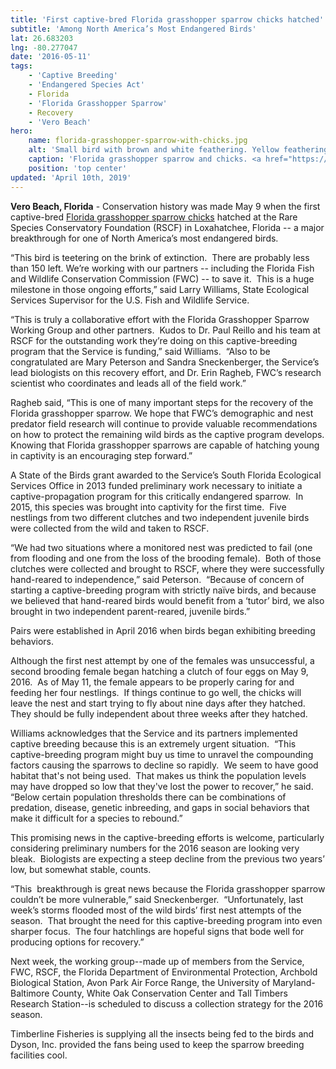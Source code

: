 ```yaml
---
title: 'First captive-bred Florida grasshopper sparrow chicks hatched'
subtitle: 'Among North America’s Most Endangered Birds'
lat: 26.683203
lng: -80.277047
date: '2016-05-11'
tags:
    - 'Captive Breeding'
    - 'Endangered Species Act'
    - Florida
    - 'Florida Grasshopper Sparrow'
    - Recovery
    - 'Vero Beach'
hero:
    name: florida-grasshopper-sparrow-with-chicks.jpg
    alt: 'Small bird with brown and white feathering. Yellow feathering on its head.'
    caption: 'Florida grasshopper sparrow and chicks. <a href="https://flic.kr/p/GE6idu">Photo</a> by rarespecies.org.'
    position: 'top center'
updated: 'April 10th, 2019'
---
```

**Vero Beach, Florida** - Conservation history was made May 9 when the first captive-bred [Florida grasshopper sparrow chicks](https://www.flickr.com/photos/usfwssoutheast/26685331040/in/dateposted-public/) hatched at the Rare Species Conservatory Foundation (RSCF) in Loxahatchee, Florida -- a major breakthrough for one of North America’s most endangered birds.

“This bird is teetering on the brink of extinction.  There are probably less than 150 left. We’re working with our partners -- including the Florida Fish and Wildlife Conservation Commission (FWC) -- to save it.  This is a huge milestone in those ongoing efforts,” said Larry Williams, State Ecological Services Supervisor for the U.S. Fish and Wildlife Service. 

“This is truly a collaborative effort with the Florida Grasshopper Sparrow Working Group and other partners.  Kudos to Dr. Paul Reillo and his team at RSCF for the outstanding work they’re doing on this captive-breeding program that the Service is funding,” said Williams.  “Also to be congratulated are Mary Peterson and Sandra Sneckenberger, the Service’s lead biologists on this recovery effort, and Dr. Erin Ragheb, FWC’s research scientist who coordinates and leads all of the field work.”

Ragheb said, “This is one of many important steps for the recovery of the Florida grasshopper sparrow. We hope that FWC’s demographic and nest predator field research will continue to provide valuable recommendations on how to protect the remaining wild birds as the captive program develops. Knowing that Florida grasshopper sparrows are capable of hatching young in captivity is an encouraging step forward.”

A State of the Birds grant awarded to the Service’s South Florida Ecological Services Office in 2013 funded preliminary work necessary to initiate a captive-propagation program for this critically endangered sparrow.  In 2015, this species was brought into captivity for the first time.  Five nestlings from two different clutches and two independent juvenile birds were collected from the wild and taken to RSCF. 

“We had two situations where a monitored nest was predicted to fail (one from flooding and one from the loss of the brooding female).  Both of those clutches were collected and brought to RSCF, where they were successfully hand-reared to independence,” said Peterson.  “Because of concern of starting a captive-breeding program with strictly naïve birds, and because we believed that hand-reared birds would benefit from a ‘tutor’ bird, we also brought in two independent parent-reared, juvenile birds.”

Pairs were established in April 2016 when birds began exhibiting breeding behaviors.

Although the first nest attempt by one of the females was unsuccessful, a second brooding female began hatching a clutch of four eggs on May 9, 2016.  As of May 11, the female appears to be properly caring for and feeding her four nestlings.  If things continue to go well, the chicks will leave the nest and start trying to fly about nine days after they hatched.  They should be fully independent about three weeks after they hatched.

Williams acknowledges that the Service and its partners implemented captive breeding because this is an extremely urgent situation.  “This captive-breeding program might buy us time to unravel the compounding factors causing the sparrows to decline so rapidly.  We seem to have good habitat that's not being used.  That makes us think the population levels may have dropped so low that they've lost the power to recover,” he said. “Below certain population thresholds there can be combinations of predation, disease, genetic inbreeding, and gaps in social behaviors that make it difficult for a species to rebound.”

This promising news in the captive-breeding efforts is welcome, particularly considering preliminary numbers for the 2016 season are looking very bleak.  Biologists are expecting a steep decline from the previous two years’ low, but somewhat stable, counts. 

“This  breakthrough is great news because the Florida grasshopper sparrow couldn’t be more vulnerable,” said Sneckenberger.  “Unfortunately, last week’s storms flooded most of the wild birds’ first nest attempts of the season.  That brought the need for this captive-breeding program into even sharper focus.  The four hatchlings are hopeful signs that bode well for producing options for recovery.”

Next week, the working group--made up of members from the Service, FWC, RSCF, the Florida Department of Environmental Protection, Archbold Biological Station, Avon Park Air Force Range, the University of Maryland- Baltimore County, White Oak Conservation Center and Tall Timbers Research Station--is scheduled to discuss a collection strategy for the 2016 season.

Timberline Fisheries is supplying all the insects being fed to the birds and Dyson, Inc. provided the fans being used to keep the sparrow breeding facilities cool.
